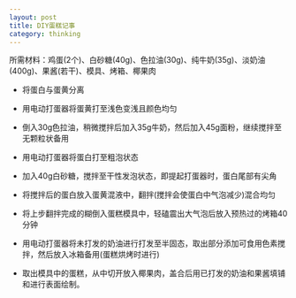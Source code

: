 ```yaml
---
layout: post
title: DIY蛋糕记事
category: thinking
---
```


所需材料：鸡蛋(2个)、白砂糖(40g)、色拉油(30g)、纯牛奶(35g)、淡奶油(400g)、果酱(若干)、模具、烤箱、椰果肉
<!--more-->
* 将蛋白与蛋黄分离

* 用电动打蛋器将蛋黄打至浅色变浅且颜色均匀
* 倒入30g色拉油，稍微搅拌后加入35g牛奶，然后加入45g面粉，继续搅拌至无颗粒状备用

* 用电动打蛋器将蛋白打至粗泡状态
* 加入40g白砂糖，搅拌至干性发泡状态，即提起打蛋器时，蛋白尾部有尖角

* 将搅拌后的蛋白放入蛋黄混液中，翻拌(搅拌会使蛋白中气泡减少)混合均匀
* 将上步翻拌完成的糊倒入蛋糕模具中，轻磕震出大气泡后放入预热过的烤箱40分钟

* 用电动打蛋器将未打发的奶油进行打发至半固态，取出部分添加可食用色素搅拌，然后放入冰箱备用(蛋糕烘烤时进行)

* 取出模具中的蛋糕，从中切开放入椰果肉，盖合后用已打发的奶油和果酱填铺和进行表面绘制。




[GitHub]: https://github.com/
[jekyll]: https://github.com/mojombo/jekyll
[Markdown]: http://daringfireball.net/projects/markdown/
[WordPress]: http://wordpress.org/
[Disqus]: http://disqus.com/
[Google Picasa]: https://picasaweb.google.com/
[Google Custom Search]: http://www.google.com/cse/
[HighlightJS]: http://softwaremaniacs.org/soft/highlight/en/
[Gravatar]: http://en.gravatar.com/
